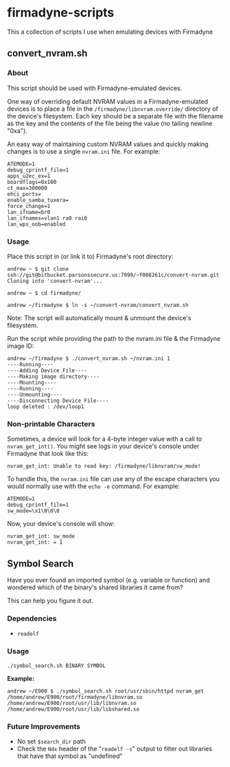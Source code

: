 # firmadyne-scripts
This a collection of scripts I use when emulating devices with Firmadyne

## convert_nvram.sh

### About

This script should be used with Firmadyne-emulated devices.

One way of overriding default NVRAM values in a Firmadyne-emulated devices is to place a file in the `/firmadyne/libnvram.override/` directory of the device's filesystem. Each key should be a separate file with the filename as the key and the contents of the file being the value (no tailing newline "0xa").

An easy way of maintaining custom NVRAM values and quickly making changes is to use a single `nvram.ini` file. For example:

```
ATEMODE=1
debug_cprintf_file=1
apps_u2ec_ex=1
boardflags=0x100
ct_max=300000
ehci_ports=
enable_samba_tuxera=
force_change=1
lan_ifname=br0
lan_ifnames=vlan1 ra0 rai0
lan_wps_oob=enabled
```

### Usage

Place this script in (or link it to) Firmadyne's root directory:
```
andrew ~ $ git clone ssh://git@bitbucket.parsonssecure.us:7999/~f008261c/convert-nvram.git
Cloning into 'convert-nvram'...

andrew ~ $ cd firmadyne/

andrew ~/firmadyne $ ln -s ~/convert-nvram/convert_nvram.sh
```

Note: The script will automatically mount & unmount the device's filesystem.

Run the script while providing the path to the nvram.ini file & the Firmadyne image ID:
```
andrew ~/firmadyne $ ./convert_nvram.sh ~/nvram.ini 1
----Running----
----Adding Device File----
----Making image directory----
----Mounting----
----Running----
----Unmounting----
----Disconnecting Device File----
loop deleted : /dev/loop1
```

### Non-printable Characters

Sometimes, a device will look for a 4-byte integer value with a call to `nvram_get_int()`. You might see logs in your device's console under Firmadyne that look like this:
```
nvram_get_int: Unable to read key: /firmadyne/libnvram/sw_mode!
```

To handle this, the `nvram.ini` file can use any of the escape characters you would normally use with the `echo -e` command. For example:
```
ATEMODE=1
debug_cprintf_file=1
sw_mode=\x1\0\0\0
```

Now, your device's console will show:
```
nvram_get_int: sw_mode
nvram_get_int: = 1
```

## Symbol Search

Have you ever found an imported symbol (e.g. variable or function) and wondered which of the binary's shared libraries it came from?

This can help you figure it out.

### Dependencies

- `readelf`

### Usage

```
./symbol_search.sh BINARY SYMBOL
```

**Example:**
```
andrew ~/E900 $ ./symbol_search.sh root/usr/sbin/httpd nvram_get
/home/andrew/E900/root/firmadyne/libnvram.so
/home/andrew/E900/root/usr/lib/libnvram.so
/home/andrew/E900/root/usr/lib/libshared.so
```

### Future Improvements

- No set `$search_dir` path
- Check the `Ndx` header of the "`readelf -s`" output to filter out libraries that have that symbol as "undefined"